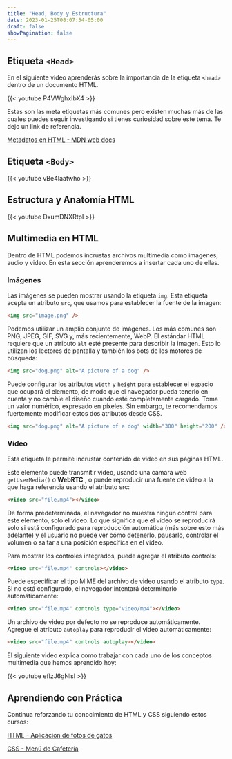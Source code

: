 ```yaml
---
title: "Head, Body y Estructura"
date: 2023-01-25T08:07:54-05:00
draft: false
showPagination: false
---
```


## Etiqueta `<Head>`

En el siguiente video aprenderás sobre la importancia de la etiqueta `<head>` dentro de un documento HTML.

{{< youtube P4VWghxIbX4 >}}

Estas son las meta etiquetas más comunes pero existen muchas más de las cuales puedes seguir investigando si tienes curiosidad sobre este tema. Te dejo un link de referencia.

[Metadatos en HTML - MDN web docs](https://developer.mozilla.org/es/docs/Learn/HTML/Introduction_to_HTML/The_head_metadata_in_HTML)

## Etiqueta `<Body>`

{{< youtube vBe4Iaatwho >}}

## Estructura y Anatomía HTML 

{{< youtube DxumDNXRtpI >}}

## Multimedia en HTML

Dentro de HTML podemos incrustas archivos multimedia como imagenes, audio y video. En esta sección aprenderemos a insertar cada uno de ellas.

### Imágenes

Las imágenes se pueden mostrar usando la etiqueta `img`. Esta etiqueta acepta un atributo `src`, que usamos para establecer la fuente de la imagen:

```html
<img src="image.png" />
```

Podemos utilizar un amplio conjunto de imágenes. Los más comunes son PNG, JPEG, GIF, SVG y, más recientemente, WebP. El estándar HTML requiere que un atributo `alt` esté presente para describir la imagen. Esto lo utilizan los lectores de pantalla y también los bots de los motores de búsqueda:

```html
<img src="dog.png" alt="A picture of a dog" />
```

Puede configurar los atributos `width` y `height` para establecer el espacio que ocupará el elemento, de modo que el navegador pueda tenerlo en cuenta y no cambie el diseño cuando esté completamente cargado. Toma un valor numérico, expresado en píxeles. Sin embargo, te recomendamos fuertemente modificar estos dos atributos desde CSS.

```html
<img src="dog.png" alt="A picture of a dog" width="300" height="200" />
```

### Video

Esta etiqueta le permite incrustar contenido de video en sus páginas HTML.

Este elemento puede transmitir video, usando una cámara web `getUserMedia()` o **WebRTC** , o puede reproducir una fuente de video a la que haga referencia usando el atributo src:

```html
<video src="file.mp4"></video>
```

De forma predeterminada, el navegador no muestra ningún control para este elemento, solo el video. Lo que significa que el video se reproducirá solo si está configurado para reproducción automática (más sobre esto más adelante) y el usuario no puede ver cómo detenerlo, pausarlo, controlar el volumen o saltar a una posición específica en el video.

Para mostrar los controles integrados, puede agregar el atributo controls:

```html
<video src="file.mp4" controls></video>
```

Puede especificar el tipo MIME del archivo de video usando el atributo `type`. Si no está configurado, el navegador intentará determinarlo automáticamente:

```html
<video src="file.mp4" controls type="video/mp4"></video>
```

Un archivo de video por defecto no se reproduce automáticamente. Agregue el atributo `autoplay` para reproducir el video automáticamente:

```html
<video src="file.mp4" controls autoplay></video>
```

El siguiente video explica como trabajar con cada uno de los conceptos multimedia que hemos aprendido hoy:

{{< youtube eflzJ6gNlsI >}}


## Aprendiendo con Práctica

Continua reforzando tu conocimiento de HTML y CSS siguiendo estos cursos:

[HTML - Aplicacion de fotos de gatos](https://www.freecodecamp.org/espanol/learn/2022/responsive-web-design/#learn-html-by-building-a-cat-photo-app)

[CSS - Menú de Cafetería](https://www.freecodecamp.org/espanol/learn/2022/responsive-web-design/#learn-basic-css-by-building-a-cafe-menu)

